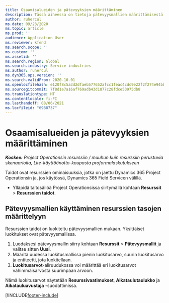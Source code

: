```yaml
---
title: Osaamisalueiden ja pätevyyksien määrittäminen
description: Tässä aiheessa on tietoja pätevyysmallien määrittämisestä resurssien arvioimiseksi.
author: ruhercul
ms.date: 09/23/2020
ms.topic: article
ms.prod: ''
audience: Application User
ms.reviewer: kfend
ms.search.scope: ''
ms.custom: ''
ms.assetid: ''
ms.search.region: Global
ms.search.industry: Service industries
ms.author: ruhercul
ms.dyn365.ops.version: ''
ms.search.validFrom: 2020-10-01
ms.openlocfilehash: e120f8c5a3d2dfaeb577652afcc1feac4cdc9e22f2f274e94bb674ea3fa52fed
ms.sourcegitcommit: 7f8d1e7a16af769adb43d1877c28fdce53975db8
ms.translationtype: HT
ms.contentlocale: fi-FI
ms.lasthandoff: 08/06/2021
ms.locfileid: "6988737"
---
```

# <a name="define-skills-and-proficiencies"></a>Osaamisalueiden ja pätevyyksien määrittäminen

_**Koskee:** Project Operationsin resurssiin / muuhun kuin resurssiin perustuvia skenaarioita, Lite-käyttöönotto-kaupasta proformalaskutukseen_

Taidot ovat resurssien ominaisuuksia, jotka on jaettu Dynamics 365 Project Operationsin ja, jos käytössä, Dynamics 365 Field Servicen välillä. 

- Ylläpidä taitosäilöä Project Operationsissa siirtymällä kohtaan **Resurssit** \> **Resurssien taidot**. 

## <a name="use-proficiency-models-to-rate-resources"></a>Pätevyysmallien käyttäminen resurssien tasojen määrittelyyn

Resurssien taidot on luokiteltu pätevyysmallien mukaan. Yksittäiset luokitukset ovat pätevyysmallissa. 

1. Luodaksesi pätevyysmallin siirry kohtaan **Resurssit** \> **Pätevyysmallit** ja valitse sitten **Uusi**.
2. Määritä uudessa luokitusmallissa pienin luokitusarvo, suurin luokitusarvo ja entiteetti, jota luokitellaan.
3. **Luokitusarvot**-aliruudukossa voi määrittää eri luokitusarvot vähimmäisarvosta suurimpaan arvoon.


Nämä luokitusarvot näytetään **Resurssivaatimukset**, **Aikataulutaulukko** ja **Aikatauluavustaja** -suodattimissa.


[!INCLUDE[footer-include](../includes/footer-banner.md)]